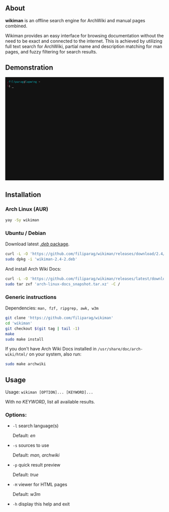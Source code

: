 ## About
**wikiman** is an offline search engine for ArchWiki and manual pages combined.

Wikiman provides an easy interface for browsing documentation without the need to be exact and connected to the internet.
This is achieved by utilizing full text search for ArchWiki, partial name and description matching for man pages,
and fuzzy filtering for search results.

## Demonstration

![Demo](demo.gif)

## Installation

### Arch Linux (AUR)
```bash
yay -Sy wikiman
```

### Ubuntu / Debian

Download latest [*.deb* package](https://github.com/filiparag/wikiman/releases/download/2.4/wikiman-2.4-2.deb).

```bash
curl -L -O 'https://github.com/filiparag/wikiman/releases/download/2.4/wikiman-2.4-2.deb'
sudo dpkg -i 'wikiman-2.4-2.deb'
```

And install Arch Wiki Docs:

```bash
curl -L -O 'https://github.com/filiparag/wikiman/releases/latest/download/arch-linux-docs_snapshot.tar.xz'
sudo tar zxf 'arch-linux-docs_snapshot.tar.xz' -C /
```

### Generic instructions

Dependencies: `man, fzf, ripgrep, awk, w3m`

```bash
git clone 'https://github.com/filiparag/wikiman'
cd 'wikiman'
git checkout $(git tag | tail -1)
make
sudo make install
```

If you don't have Arch Wiki Docs installed in `/usr/share/doc/arch-wiki/html/` on your system, also run:

```bash
sudo make archwiki
```

## Usage

Usage: `wikiman [OPTION]... [KEYWORD]...`

With no *KEYWORD*, list all available results.

### Options:

- `-l` search language(s)

    Default: *en*

- `-s` sources to use
 
    Default: *man, archwiki*

- `-p` quick result preview
 
    Default: *true*

- `-H` viewer for HTML pages

    Default: *w3m*

- `-h`  display this help and exit